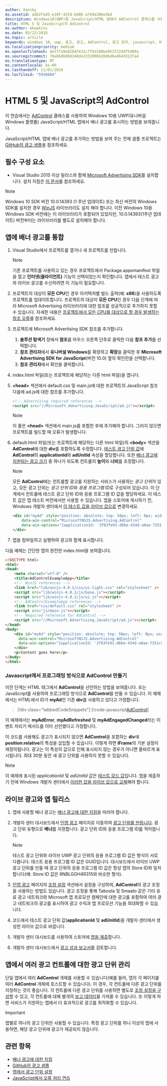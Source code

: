 ```yaml
---
author: Xansky
ms.assetid: adb2fa45-e18f-4254-bd8b-a749a386e3b4
description: Windows10(UWP)용 JavaScript/HTML 앱에서 AdControl 클래스를 사용하여 배너 광고를 표시하는 방법을 알아봅니다.
title: HTML 5 및 JavaScript의 AdControl
ms.author: mhopkins
ms.date: 03/22/2018
ms.topic: article
keywords: windows 10, uwp, 광고, 광고, AdControl, 광고 관리, javascript, HTML
ms.localizationpriority: medium
ms.openlocfilehash: de3ffa9e82687e31c7f91548be953f224975d09a
ms.sourcegitcommit: 70ab58b88d248de2332096b20dbd6a4643d137a4
ms.translationtype: MT
ms.contentlocale: ko-KR
ms.lasthandoff: 11/01/2018
ms.locfileid: "5936684"
---
```

# <a name="adcontrol-in-html-5-and-javascript"></a>HTML 5 및 JavaScript의 AdControl

이 연습에서는 [AdControl](https://docs.microsoft.com/uwp/api/microsoft.advertising.winrt.ui.adcontrol) 클래스를 사용하여 Windows 10용 UWP(유니버설 Windows 플랫폼) JavaScript/HTML 앱에서 배너 광고를 표시하는 방법을 보여줍니다.

JavaScript/HTML 앱에 배너 광고를 추가하는 방법을 보여 주는 전체 샘플 프로젝트는 [GitHub의 광고 샘플](http://aka.ms/githubads)을 참조하세요.

## <a name="prerequisites"></a>필수 구성 요소

* Visual Studio 2015 이상 릴리스와 함께 [Microsoft Advertising SDK](http://aka.ms/ads-sdk-uwp)를 설치합니다. 설치 지침은 [이 문서](install-the-microsoft-advertising-libraries.md)를 참조하세요.

> [!NOTE]
> Windows 10 SDK 버전 10.0.14393 (1 주년 업데이트) 또는 최신 버전의 Windows SDK를 설치한 경우 [WinJS](https://github.com/winjs/winjs) 라이브러리도 설치 해야 합니다. 이전 Windows 10용 Windows SDK 버전에는 이 라이브러리가 포함되어 있었지만, 10.0.14393(1주년 업데이트) 버전부터는 라이브러리를 별도로 설치해야 합니다. 

## <a name="integrate-a-banner-ad-into-your-app"></a>앱에 배너 광고를 통합

1. Visual Studio에서 프로젝트를 열거나 새 프로젝트를 만듭니다.

    > [!NOTE]
    > 기존 프로젝트를 사용하고 있는 경우 프로젝트에서 Package.appxmanifest 파일을 열고 **인터넷(클라이언트)** 기능이 선택되었는지 확인합니다. 앱에서 테스트 광고와 라이브 광고를 수신하려면 이 기능이 필요합니다.

2. 프로젝트의 대상이 **모든 CPU**인 경우 아키텍처별 빌드 출력(예: **x86**)을 사용하도록 프로젝트를 업데이트합니다. 프로젝트의 대상이 **모든 CPU**인 경우 다음 단계에 따라 Microsoft Advertising 라이브러리에 대한 참조를 성공적으로 추가하지 못할 수 있습니다. 자세한 내용은 [프로젝트에서 모든 CPU를 대상으로 할 경우 발생하는 참조 오류](known-issues-for-the-advertising-libraries.md#reference_errors)를 참조하세요.

3. 프로젝트에 Microsoft Advertising SDK 참조를 추가합니다.

    1. **솔루션 탐색기** 창에서 **참조**를 마우스 오른쪽 단추로 클릭한 다음 **참조 추가**를 선택합니다.
    2.  **참조 관리자**에서 **유니버설 Windows**를 확장하고 **확장**을 클릭한 후 **Microsoft Advertising SDK for JavaScript**(버전 10.0) 옆의 확인란을 선택합니다.
    3.  **참조 관리자**에서 확인을 클릭합니다.

6.  index.html 파일(또는 프로젝트에 해당하는 다른 html 파일)을 엽니다.

7.  **&lt;head&gt;** 섹션에서 default.css 및 main.js에 대한 프로젝트의 JavaScript 참조 다음에 ad.js에 대한 참조를 추가합니다.

    ``` HTML
    <!-- Advertising required references -->
    <script src="//Microsoft.Advertising.JavaScript/ad.js"></script>
    ```

    > [!NOTE]
    > 이 줄은 **&lt;head&gt;** 섹션에서 main.js를 포함한 후에 추가해야 합니다. 그러지 않으면 프로젝트를 빌드할 때 오류가 발생합니다.

8.  default.html 파일(또는 프로젝트에 해당하는 다른 html 파일)의 **&lt;body&gt;** 섹션을 **AdControl**에 대한 **div**를 포함하도록 수정합니다. [테스트 광고 단위 값](set-up-ad-units-in-your-app.md#test-ad-units)에 **AdControl**의 **applicationId**와 **adUnitId** 속성을 할당합니다. 또한 [배너 광고에 지원되는 광고 크기](supported-ad-sizes-for-banner-ads.md) 중 하나가 되도록 컨트롤의 **높이**와 **너비**를 조정합니다.

    > [!NOTE]
    > 모든 **AdControl**에는 컨트롤할 광고를 지원하는 서비스가 사용하는 *광고 단위*가 있고, 모든 광고 단위는 *광고 단위 ID*와 *응용 프로그램 ID*로 구성되어 있습니다. 이 단계에서 컨트롤에 테스트 광고 단위 ID와 응용 프로그램 ID 값을 할당하세요. 이 테스트 값은 앱 테스트 버전에서만 사용할 수 있습니다. 앱을 스토어에 게시하기 전, Windows 개발자 센터에서 [이 테스트 값을 라이브 값으로](#release) 변경하세요.

    ``` HTML
    <div id="myAd" style="position: absolute; top: 50px; left: 0px; width: 300px; height: 250px; z-index: 1"
        data-win-control="MicrosoftNSJS.Advertising.AdControl"
        data-win-options="{applicationId: '3f83fe91-d6be-434d-a0ae-7351c5a997f1', adUnitId: 'test'}">
    </div>
    ```

9.  앱을 컴파일하고 실행하여 광고와 함께 표시합니다.

다음 예제는 간단한 앱의 완전한 index.html을 보여줍니다.

``` HTML
<!DOCTYPE html>
<html>
<head>
    <meta charset="utf-8" />
    <title>AdControlExampleApp</title>
    <!-- WinJS references -->
    <link href="lib/winjs-4.0.1/css/ui-light.css" rel="stylesheet" />
    <script src="lib/winjs-4.0.1/js/base.js"></script>
    <script src="lib/winjs-4.0.1/js/ui.js"></script>
    <!-- AdControlExampleApp references -->
    <link href="css/default.css" rel="stylesheet" />
    <script src="js/main.js"></script>
    <!-- Required reference for AdControl -->
    <script src="//Microsoft.Advertising.JavaScript/ad.js"></script>
</head>
<body>
    <div id="myAd" style="position: absolute; top: 50px; left: 0px; width: 300px; height: 250px; z-index: 1"
      data-win-control="MicrosoftNSJS.Advertising.AdControl"
      data-win-options="{applicationId: '3f83fe91-d6be-434d-a0ae-7351c5a997f1', adUnitId: 'test'}">
    </div>
    <p>Content goes here</p>
</body>
</html>
```

### <a name="create-an-adcontrol-programmatically-in-javascript"></a>Javascript에서 프로그래밍 방식으로 AdControl 만들기

이전 단계는 HTML 태그에서 **AdControl**을 선언하는 방법을 보여줍니다. 또는 JavaScript를 사용하여 프로그래밍 방식으로 **AdControl**을 만들 수 있습니다. 이 예제에서는 HTML에서 ID가 **myAd**인 기존 **div**를 사용하고 있다고 가정합니다.

> [!div class="tabbedCodeSnippets"]
[!code-javascript[AdControl](./code/AdvertisingSamples/AdControlSamples/js/main.js#DeclareAdControl)]

이 예제에서는 **myAdError**, **myAdRefreshed** 및 **myAdEngagedChanged**라는 이벤트 처리기 메서드를 이미 선언했다고 가정합니다.

이 코드를 사용해도 광고가 표시되지 않으면 **AdControl**을 포함하는 **div**에 **position:relative**의 특성을 삽입할 수 있습니다. 이렇게 하면 **IFrame**의 기본 설정이 재정의됩니다. 광고는 이 특성의 값으로 인해 표시되지 않는 경우가 아니면 올바르게 표시됩니다. 최대 30분 동안 새 광고 단위를 사용하지 못할 수 있습니다.

> [!NOTE]
> 이 예제에 표시된 *applicationId* 및 *adUnitId* 값은 [테스트 모드 값](set-up-ad-units-in-your-app.md#test-ad-units)입니다. 앱을 제출하기 전에 Windows 개발자 센터에서 [이러한 값을 라이브 값으로 교체](set-up-ad-units-in-your-app.md#live-ad-units)해야 합니다.

<span id="release" />

## <a name="release-your-app-with-live-ads"></a>라이브 광고와 앱 릴리스

1. 앱에 사용할 배너 광고는 [배너 광고에 대한 지침](ui-and-user-experience-guidelines.md#guidelines-for-banner-ads)을 따라야 합니다.

1.  개발자 센터 대시보드에서 [인앱 광고](../publish/in-app-ads.md) 페이지로 이동하여 [광고 단위를 만듭니다](set-up-ad-units-in-your-app.md#live-ad-units). 광고 단위 유형으로 **배너**를 지정합니다. 광고 단위 ID와 응용 프로그램 ID를 적어둡니다.
    > [!NOTE]
    > 테스트 광고 단위와 라이브 UWP 광고 단위의 응용 프로그램 ID 값은 형식이 서로 다릅니다. 테스트 응용 프로그램 ID 값은 GUID입니다. 대시보드에서 라이브 UWP 광고 단위를 만들 때 광고 단위의 응용 프로그램 ID 값은 항상 앱의 Store ID와 일치합니다(예: Store ID 값은 9NBLGGH4R315와 비슷한 형식).

2. [인앱 광고](../publish/in-app-ads.md) 페이지의 [조정 설정](../publish/in-app-ads.md#mediation) 섹션에서 설정을 구성하여, **AdControl**의 광고 조정을 사용하는 방법도 있습니다. 광고 조정을 통해 Taboola 및 Smaato 같은 기타 유료 광고 네트워크와 Microsoft 앱 프로모션 캠페인에 대한 광고를 포함하여 여러 광고 네트워크의 광고를 표시하여 광고 수익과 앱 프로모션 기능을 최대화할 수 있습니다.

3.  코드에서 테스트 광고 단위 값(**applicationId** 및 **adUnitId**)을 개발자 센터에서 생성한 라이브 값으로 바꿉니다.

4.  개발자 센터 대시보드를 사용하여 스토어에 [앱을 제출](../publish/app-submissions.md)합니다.

5.  개발자 센터 대시보드에서 [광고 성과 보고서](../publish/advertising-performance-report.md)를 검토합니다.             

<span id="manage" />

## <a name="manage-ad-units-for-multiple-ad-controls-in-your-app"></a>앱에서 여러 광고 컨트롤에 대한 광고 단위 관리

단일 앱에서 여러 **AdControl** 개체를 사용할 수 있습니다(예를 들어, 앱의 각 페이지를 여러 **AdControl** 개체에 호스트할 수 있습니다). 이 경우, 각 컨트롤에 다른 광고 단위를 지정하는 것이 좋습니다. 각 컨트롤에 다른 광고 단위를 사용하면 별도로 [조정 설정을 구성](../publish/in-app-ads.md#mediation)할 수 있고, 각 컨트롤에 대해 별개의 [보고 데이터](../publish/advertising-performance-report.md)를 가져올 수 있습니다. 또 이렇게 하면 서비스가 지원하는 앱에서 더 효과적으로 광고를 최적화할 수 있습니다.

> [!IMPORTANT]
> 앱별로 하나의 광고 단위만 사용할 수 있습니다. 특정 광고 단위를 하나 이상의 앱에 사용하면, 해당 광고 단위에 광고가 제공되지 않습니다.

## <a name="related-topics"></a>관련 항목

* [배너 광고에 대한 지침](ui-and-user-experience-guidelines.md#guidelines-for-banner-ads)
* [GitHub의 광고 샘플](http://aka.ms/githubads)
* [앱에서 광고 단위 설정](set-up-ad-units-in-your-app.md)
* [JavaScript에서 오류 처리 연습](error-handling-in-javascript-walkthrough.md)
